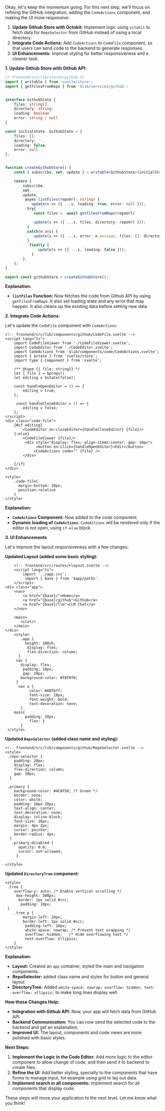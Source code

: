 Okay, let's keep the momentum going. For this next step, we'll focus on refining the GitHub integration, adding the `CodeActions` component, and making the UI more responsive:

1.  **Update Github Store with Octokit:** Implement logic using `octokit` to fetch data for `RepoSelector` from GitHub instead of using a local directory.
2.  **Integrate Code Actions:** Add `CodeActions` to `CodeFile` component, so that users can send code to the backend to generate responses.
3.  **UI Enhancements:** Improve styling for better responsiveness and a cleaner look.

**1. Update Github Store with Github API:**

```typescript
// frontend/src/lib/stores/github.ts
import { writable } from 'svelte/store';
import { getFilesFromRepo } from '$lib/services/github';


interface GithubState {
    files: string[];
    directory: string;
    loading: boolean
    error: string | null
}

const initialState: GithubState = {
    files: [],
    directory: '',
    loading: false,
    error: null
};


function createGithubStore() {
    const { subscribe, set, update } = writable<GithubState>(initialState);

    return {
        subscribe,
        set,
        update,
         async listFiles(repoUrl: string) {
            update(s => ({ ...s, loading: true, error: null }));
          try{
             const files =  await getFilesFromRepo(repoUrl)

             update(s => ({ ...s, files, directory: repoUrl }));
          }
          catch(e:any) {
             update(s => ({ ...s, error: e.message, files: [], directory: '' }));
          }
           finally {
               update(s => ({ ...s, loading: false }));
            }
        },
    };
}

export const githubStore = createGithubStore();
```

**Explanation:**

*   **`listFiles` Function:** Now fetches the code from Github API by using `getFilesFromRepo`. It also set loading state and any error that may happen. It also cleans up the existing data before setting new data

**2. Integrate Code Actions:**

Let's update the `CodeFile` component with `CodeActions`:

```svelte
<!-- frontend/src/lib/components/github/CodeFile.svelte -->
<script lang="ts">
    import CodeFileViewer from './CodeFileViewer.svelte';
    import CodeEditor from './CodeEditor.svelte';
    import CodeActions from '$lib/components/code/CodeActions.svelte';
    import { $state } from 'svelte/store';
    import type { Component } from 'svelte';

    /** @type {{ file: string}} */
    let { file } = $props()
    let editing = $state(false);

    const handleOpenEditor = () => {
        editing = true;
    };

     const handleCloseEditor = () => {
        editing = false;
    };
</script>
<div class="code-file">
    {#if editing}
        <CodeEditor on:closeEditor={handleCloseEditor} {file}/>
    {:else}
        <CodeFileViewer {file}/>
         <div style="display: flex; align-items:center; gap: 10px">
              <button on:click={handleOpenEditor}>Edit</button>
             <CodeActions code="" {file} />
        </div>

    {/if}
</div>

<style>
    .code-file{
      margin-bottom: 20px;
      position:relative
    }
</style>
```

**Explanation:**

*   **`CodeActions` Component:** Now added to the code component.
*   **Dynamic loading of `CodeActions`**: `CodeActions` will be rendered only if the editor is not open, using `if-else` block.

**3. UI Enhancements**

Let's improve the layout responsiveness with a few changes:

**Updated Layout (added some basic styling):**

```svelte
    <!-- frontend/src/routes/+layout.svelte -->
    <script lang="ts">
        import '../app.css';
		 import { base } from '$app/paths'
    </script>
<div class="app">
    <nav>
        <a href="{base}/">Home</a>
        <a href="{base}/github">Github</a>
		<a href="{base}/llm">LLM Chat</a>
    </nav>

    <main>
       <slot/>
    </main>
</div>
    <style>
       .app {
         height: 100vh;
          display: flex;
          flex-direction: column;
      }
     nav {
       display: flex;
        padding: 10px;
        gap: 20px;
       background-color: #f0f0f0;
     }
      nav a {
           color: #007bff;
           font-size: 18px;
           font-weight: bold;
           text-decoration: none;
       }
    main{
         padding: 20px;
           flex: 1
       }
 </style>
```

**Updated `RepoSelector` (added class name and styling):**
```svelte
<!-- frontend/src/lib/components/github/RepoSelector.svelte -->
<style>
 .repo-selector {
    padding: 20px;
    display: flex;
    flex-direction: column;
    gap: 10px;
  }

 .primary {
    background-color: #4CAF50; /* Green */
    border: none;
    color: white;
    padding: 10px 20px;
    text-align: center;
    text-decoration: none;
    display: inline-block;
    font-size: 16px;
    margin: 4px 2px;
    cursor: pointer;
    border-radius: 4px;
  }
   .primary:disabled {
      opacity: 0.6;
      cursor: not-allowed;
     }

</style>
```
**Updated `DirectoryTree` component:**

```svelte
<style>
 .tree {
    overflow-y: auto; /* Enable vertical scrolling */
     max-height: 500px;
      border: 1px solid #ccc;
       padding: 10px;
 }
    .tree p {
        margin-left: 20px;
        border-left: 1px solid #ccc;
         padding-left: 10px;
         white-space: nowrap; /* Prevent text wrapping */
         overflow: hidden;   /* Hide overflowing text */
         text-overflow: ellipsis;
    }
</style>
```
**Explanation:**

*   **Layout:** Created an `app` container, styled the main and navigation components.
*   **RepoSelector:** added class name and styles for button and general layout
*  **DirectoryTree:** Added `white-space: nowrap; overflow: hidden; text-overflow: ellipsis;` to make long lines display well.

**How these Changes Help:**

*   **Integration with Github API:** Now, your app will fetch data from GitHub API.
*   **Backend Communication:** You can now send the selected code to the backend and get an explanation.
*   **Improved UI:** The layout, components and code views are more polished with basic styles.

**Next Steps:**

1.  **Implement the Logic in the Code Editor:** Add more logic to the editor component to allow change of code, and then send it to backend to create files.
2.  **Refine the UI:** Add better styling, specially to the components that have forms to manage input, for example using grid to lay out data.
3.   **Implement search in all components:** implement search for all components that display code.

These steps will move your application to the next level. Let me know what you think!
